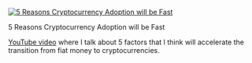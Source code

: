 [![5 Reasons Cryptocurrency Adoption will be Fast](http://img.youtube.com/vi/_SICSy35OYI/0.jpg)](https://youtu.be/_SICSy35OYI "5 Reasons Cryptocurrency Adoption will be Fast")

<p id="title">5 Reasons Cryptocurrency Adoption will be Fast</p>

[YouTube video](https://youtu.be/_SICSy35OYI) where I talk about 5 factors that I think will accelerate the transition from fiat money to cryptocurrencies.
